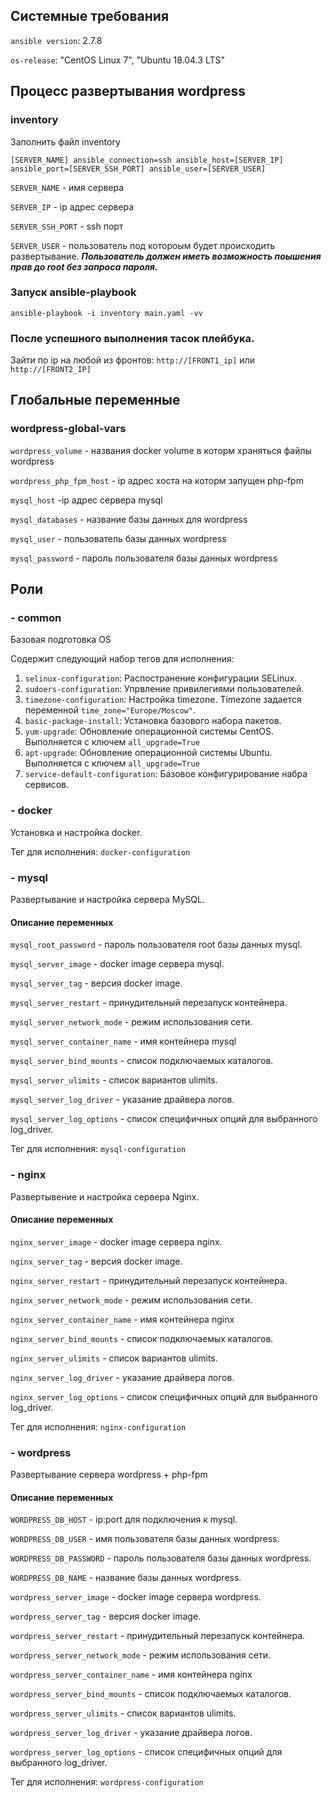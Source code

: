 ## Системные требования

`ansible version`: 2.7.8

`os-release`: "CentOS Linux 7", "Ubuntu 18.04.3 LTS"

## Процесс развертывания wordpress

### inventory

Заполнить файл inventory

```
[SERVER_NAME] ansible_connection=ssh ansible_host=[SERVER_IP]  ansible_port=[SERVER_SSH_PORT] ansible_user=[SERVER_USER]
```

`SERVER_NAME` - имя сервера

`SERVER_IP` - ip адрес сервера

`SERVER_SSH_PORT` - ssh порт

`SERVER_USER` - пользователь под котороым будет происходить развертывание. ***Пользователь должен иметь возможность поышения прав до root без запроса пароля.***

### Запуск ansible-playbook

```
ansible-playbook -i inventory main.yaml -vv

```

### После успешного выполнения тасок плейбука. 

Зайти по ip на любой из фронтов: `http://[FRONT1_ip]` или `http://[FRONT2_IP]`

## Глобальные переменные

### wordpress-global-vars

`wordpress_volume` - названия docker volume в которм храняться файлы wordpress

`wordpress_php_fpm_host` - ip адрес хоста на которм запущен php-fpm

`mysql_host` -ip адрес сервера mysql

`mysql_databases` - название базы данных для wordpress

`mysql_user` - пользователь базы данных wordpress

`mysql_password` - пароль пользователя базы данных wordpress

## Роли

### - common

Базовая подготовка OS

Содержит следующий набор тегов для исполнения:

 1. `selinux-configuration`: Распостранение конфигурации SELinux.
 2. `sudoers-configuration`: Упрвление привилегиями пользователей.
 3. `timezone-configuration`: Настройка timezone. Timezone задается переменной `time_zone="Europe/Moscow"`.
 4. `basic-package-install`: Установка базового набора пакетов.
 5. `yum-upgrade`: Обновление операционной системы CentOS. Выполняется с ключем `all_upgrade=True`
 6. `apt-upgrade`: Обновление операционной системы Ubuntu. Выполняется с ключем `all_upgrade=True`
 7. `service-default-configuration`: Базовое конфигурирование набра сервисов.

### - docker

Установка и настройка docker.

Тег для исполнения: `docker-configuration`

### - mysql

Развертывание и настройка сервера MySQL.

#### Описание переменных

`mysql_root_password` - пароль пользователя root базы данных mysql.

`mysql_server_image` - docker image сервера mysql.

`mysql_server_tag` - версия docker image.

`mysql_server_restart` - принудительный перезапуск контейнера.

`mysql_server_network_mode` - режим использования сети.

`mysql_server_container_name` - имя контейнера mysql

`mysql_server_bind_mounts` - список подключаемых каталогов.

`mysql_server_ulimits` - список вариантов ulimits.

`mysql_server_log_driver` - указание драйвера логов.

`mysql_server_log_options` - список специфичных опций для выбранного log_driver.

Тег для исполнения: `mysql-configuration`

### - nginx

Развертывение и настройка сервера Nginx.

#### Описание переменных

`nginx_server_image` - docker image сервера nginx.

`nginx_server_tag` - версия docker image.

`nginx_server_restart` - принудительный перезапуск контейнера.

`nginx_server_network_mode` - режим использования сети.

`nginx_server_container_name` - имя контейнера nginx

`nginx_server_bind_mounts` - список подключаемых каталогов.

`nginx_server_ulimits` - список вариантов ulimits.

`nginx_server_log_driver` - указание драйвера логов.

`nginx_server_log_options` - список специфичных опций для выбранного log_driver.

Тег для исполнения: `nginx-configuration`

### - wordpress

Развертывание сервера wordpress + php-fpm

#### Описание переменных

`WORDPRESS_DB_HOST` - ip:port для подключения к mysql.

`WORDPRESS_DB_USER` - имя пользователя базы данных wordpress.

`WORDPRESS_DB_PASSWORD` - пароль пользователя базы данных wordpress.

`WORDPRESS_DB_NAME` - название базы данных wordpress.

`wordpress_server_image` - docker image сервера wordpress.

`wordpress_server_tag` - версия docker image.

`wordpress_server_restart` - принудительный перезапуск контейнера.

`wordpress_server_network_mode` - режим использования сети.

`wordpress_server_container_name` - имя контейнера nginx

`wordpress_server_bind_mounts` - список подключаемых каталогов.

`wordpress_server_ulimits` - список вариантов ulimits.

`wordpress_server_log_driver` - указание драйвера логов.

`wordpress_server_log_options` - список специфичных опций для выбранного log_driver.

Тег для исполнения: `wordpress-configuration`
